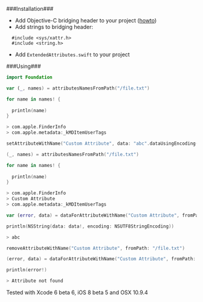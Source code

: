 ###Installation###

- Add Objective-C bridging header to your project ([howto](http://stackoverflow.com/questions/24002369/how-to-call-objective-c-code-from-swift))
- Add strings to bridging header:
```
  #include <sys/xattr.h>
  #include <string.h>
```
- Add ```ExtendedAttributes.swift``` to your project

###Using###

```swift
import Foundation

var (_, names) = attributesNamesFromPath("/file.txt")

for name in names! {
  
  println(name)
}

> com.apple.FinderInfo
> com.apple.metadata:_kMDItemUserTags

setAttributeWithName("Custom Attribute", data: "abc".dataUsingEncoding(NSUTF8StringEncoding, allowLossyConversion: false)!, toPath: "/file.txt")

(_, names) = attributesNamesFromPath("/file.txt")

for name in names! {
  
  println(name)
}

> com.apple.FinderInfo
> Custom Attribute
> com.apple.metadata:_kMDItemUserTags

var (error, data) = dataForAttributeWithName("Custom Attribute", fromPath: "/file.txt")

println(NSString(data: data!, encoding: NSUTF8StringEncoding))

> abc

removeAttributeWithName("Custom Attribute", fromPath: "/file.txt")

(error, data) = dataForAttributeWithName("Custom Attribute", fromPath: "/file.txt")

println(error!)

> Attribute not found
```
Tested with Xcode 6 beta 6, iOS 8 beta 5 and OSX 10.9.4
